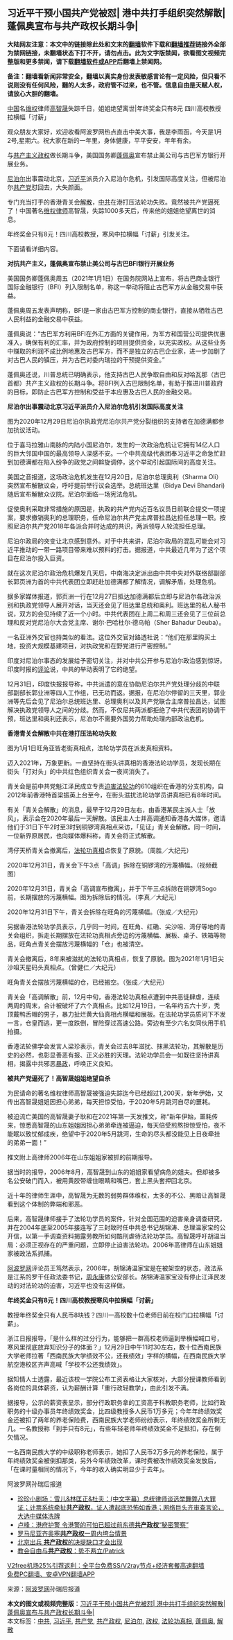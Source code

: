  <h2>习近平干预小国共产党被怼| 港中共打手组织突然解散| 蓬佩奥宣布与共产政权长期斗争|</h2> <p class="notice"><b>大陆网友注意：本文中的链接除此处和文末的<a href="https://github.com/bannedbook/fanqiang" >翻墙</a>软件下载和<a href="https://github.com/killgcd/justmysocks/blob/master/README.md">翻墙推荐</a>链接外全部为禁网链接，未翻墙状态下打不开，请勿点击。此为文字版禁闻，欲看图文视频完整版和更多禁闻，请下载<a href="https://github.com/bannedbook/fanqiang">翻墙软件或APP</a>后翻墙上禁闻网。</p><p>备注：翻墙看新闻非常安全，翻墙以真实身份发表敏感言论有一定风险，但只看不说则没有任何风险，翻的人太多，政府管不过来，也不管。信息自由是天赋人权，请放心大胆的翻墙。</b></p>  <div class="entry"> <p id="summary"><span class='wp_keywordlink_affiliate'><a href="https://www.bannedbook.org/" title="中国" target="_blank">中国</a></span>名<span class='wp_keywordlink_affiliate'><a href="https://www.bannedbook.org/bnews/weiquan/" title="维权" target="_blank">维权</a></span>律师<span class='wp_keywordlink'><a href="https://www.bannedbook.org/forum10/topic379.html" title="高智晟" target="_blank">高智晟</a></span>失踪千日，姐姐绝望离世|年终奖金只有8元 四川高校教授拉横幅「讨薪」</p> <p>观众朋友大家好，欢迎收看阿波罗网热点直击中美大事，我是李雨函，今天是1月2号,星期六。祝大家在新的一年里，身体健康，平平安安，年年有余。</p> <p>与<span class='wp_keywordlink'><a href="https://www.bannedbook.org/forum2/topic6177.html" title="《共产主义的终极目的》" target="_blank">共产主义</a></span><a href="https://www.bannedbook.org/bnews/tag/%e6%94%bf%e6%9d%83/" class="st_tag internal_tag" rel="tag" title="标签 政权 下的日志">政权</a>做长期斗争，美国国务卿<a href="https://www.bannedbook.org/bnews/tag/%E8%93%AC%E4%BD%A9%E5%A5%A5/" class="st_tag internal_tag" rel="tag" title="标签 蓬佩奥 下的日志">蓬佩奥</a>宣布禁止美公司与古巴军方银行开展业务。</p> <p><a href="https://www.bannedbook.org/bnews/tag/%e5%b0%bc%e6%b3%8a%e5%b0%94/" class="st_tag internal_tag" rel="tag" title="标签 尼泊尔 下的日志">尼泊尔</a>出事震动北京，<a href="https://www.bannedbook.org/bnews/tag/%e4%b9%a0%e8%bf%91%e5%b9%b3/" class="st_tag internal_tag" rel="tag" title="标签 习近平 下的日志">习近平</a>派员介入尼泊尔危机，引发国际高度关注，但被尼泊尔<a href="https://www.bannedbook.org/bnews/tag/%e5%85%b1%e4%ba%a7%e5%85%9a/" class="st_tag internal_tag" rel="tag" title="标签 共产党 下的日志">共产党</a>怼回去，大失颜面。</p> <p>专门充当打手的香港青关会<a href="https://www.bannedbook.org/bnews/tag/%E8%A7%A3%E6%95%A3/" class="st_tag internal_tag" rel="tag" title="标签 解散 下的日志">解散</a>，<a href="https://www.bannedbook.org/bnews/tag/%e4%b8%ad%e5%85%b1/" class="st_tag internal_tag" rel="tag" title="标签 中共 下的日志">中共</a>在港打压法轮功失败。竟然被共产党逼死了！中国著名<span class='wp_keywordlink'><a href="https://www.bannedbook.org/forum16/" title="维权律师 法律维权" target="_blank">维权律师</a></span>高智晟，失踪1000多天后，传来他的姐姐绝望离世的消息。</p> <p>年终奖金只有8元！四川高校教授，寒风中拉横幅「讨薪」引发关注。</p> <p>下面请看详细内容。</p> <p><strong>对抗共产主义，蓬佩奥宣布禁止美公司与古巴BFI银行开展业务</strong></p> <p>美国国务卿蓬佩奥周五（2021年1月1日）在国务院网站上宣布，将古巴商业银行国际金融银行（BFI）列入限制名单，称这一举动将阻止古巴军方从金融交易中获益。</p> <p>蓬佩奥周五发表声明称，BFI是一家由古巴军方控制的商业银行，直接从牺牲古巴人民利益的金融交易中获益。</p> <p>蓬佩奥说：“古巴军方利用BFI在外汇方面的关键作用，为军方和国营公司提供优惠准入，确保有利的汇率，并为政府控制的项目提供资金，以充实政权。从这些业务中赚取的利润不成比例地惠及古巴军方，而不是独立的古巴企业家，进一步加剧了对古巴人民的镇压，并为古巴对委内瑞拉的干预提供资金。”</p> <p>蓬佩奥还说，川普总统已明确表示，他支持古巴人民争取自由和反对哈瓦那（古巴首都）共产主义政权的长期斗争。将BFI列入古巴限制名单，有助于推进川普政府的目标，即防止古巴军方控制和受益于本应惠及古巴人民的金融交易。</p> <p><strong>尼泊尔出事震动北京习近平派员介入尼泊尔危机引发国际高度关注</strong></p>  <p>图为2020年12月29日尼泊尔执政党尼泊尔共产党分裂组织的支持者在加德满都参加抗议活动。</p> <p>位于喜马拉雅山南脉的内陆小国尼泊尔，发生的一次政治危机让它拥有14亿人口的巨大邻国中国的最高领导人深感不安。一个中共高级代表团奉习近平之命急忙赶到加德满都在陷入纷争的政党之间斡旋调停，这个举动引起国际间的高度关注。</p> <p>美国之音报道，这场政治危机发生在12月20日，尼泊尔总理奥利（Sharma Oli）突然宣布解散议会，呼吁提前举行议会选举。总统班达里（Bidya Devi Bhandari)随后宣布解散众议院。尼泊尔面临一场宪法危机。</p> <p>促使奥利采取非常措施的原因是，执政的共产党内近百名议员日前联合提交一项提案，要求撤销奥利的总理职务，任命尼泊尔共产党主席普拉昌达担任总理一职。按照尼泊尔共产党2018年各派合并时达成的共识，两派领导人轮流担任总理。</p> <p>尼泊尔政局的突变让北京感到意外。对于中共来讲，尼泊尔政局的混乱可能会对习近平推动的一带一路项目带来难以预料的打击。据报道，中共最近几年为了这个项目在尼泊尔投入巨资。</p> <p>就在这次尼泊尔政治危机爆发几天后，中南海决定派出由中共中央对外联络部副部长郭页洲为首的中共代表团立即赶赴加德满都了解情况，调解矛盾，处理危机。</p> <p>据多家媒体报道，郭页洲一行在12月27日抵达加德满都后立即与尼泊尔各政治派别和执政党领导人展开对话，当天还会见了班达里总统和奥利。班达里的私人秘书说，双方的会见持续了近一个小时。中共代表团在上周二和周三还会见了三位前总理和反对党尼泊尔大会党主席、谢尔·巴哈杜尔·德乌帕（Sher Bahadur Deuba）。</p> <p>一名亚洲外交官也持类似的看法。这位外交官对路透社说：“他们在那里购买土地，投资大规模基建项目，对执政党和在野党进行严密控制。”</p> <p>印度对尼泊尔事态的发展给予密切关注，并对中共公开参与尼泊尔政治感到惊讶。印度时报的<span class='wp_keywordlink_affiliate'><a href="https://www.bannedbook.org/bnews/comments/" title="新闻评论" target="_blank">评论</a></span>说，中共的举动表明了它的绝望。</p> <p>12月31日，印度快报报导称，中共派遣的意在协助尼泊尔共产党处理分歧的中联部副部长郭业洲等四人工作组，已无功而返。据报，在尼泊尔停留的三天里，郭业洲等先后会见了尼泊尔总统班达里、总理奥利以及共产党联合主席普拉昌达，试图解决执政党领导人之间的分歧。然而，不仅尼共两派都拒绝了中共代表团的协调干预，班达里和奥利还表示，尼泊尔不需要外国势力帮助处理内部政治危机。</p> <p><strong>香港青关会解散中共在港打压法轮功失败</strong></p> <p>图为1月1日旺角亚皆老街真相点，法轮功学员在派发真相资料。</p> <p>迈入2021年，万象更新。一直坚持在街头讲真相的香港法轮功学员，发现长期在街头「打对头」的中共红色组织青关会一夜间消失了。</p>  <p>青关会是前中共党魁江泽民成立专责<span class='wp_keywordlink'><a href="https://www.bannedbook.org/forum11/topic278.html" title="评江泽民与中共相互利用迫害法轮功" target="_blank">迫害法轮功</a></span>的610组织在香港的分支机构，自2012年前香港特首梁振英上台至今，在街头滋扰法轮功学员讲真相已有8年时间。</p> <p>有关「青关会解散」的消息，最早于12月29日左右，由香港某民主派人士「放风」，表示会在2020年最后一天解散。该民主人士并高调通知香港各大媒体，邀请他们于31日下午2时至3时到铜锣湾真相点采访，「见证」青关会解散。同一时间，一位新界原居民，也向媒体爆料称，青关会将正式解散。</p> <p>湾仔天桥青关会撤离后，<a href="https://www.bannedbook.org/bnews/tag/%e6%b3%95%e8%bd%ae%e5%8a%9f%e7%9c%9f%e7%9b%b8/" class="st_tag internal_tag" rel="tag" title="标签 法轮功真相 下的日志">法轮功真相</a>点恢复了原貌。（周胜／大纪元）</p> <p>2020年12月31日，青关会下午3点「高调」拆除在铜锣湾的污蔑横幅。（视频截图）</p> <p>2020年12月31日，青关会「高调宣布撤离」，并于下午三点拆除在铜锣湾Sogo前，长期摆放的污蔑横幅。图为拆除后的情况。（李真／大纪元）</p> <p>2020年12月31日下午，青关会拆除在旺角的污蔑横幅。（张成／大纪元）</p> <p>另据香港法轮功学员表示，几乎同一时间，在旺角、红磡、尖沙咀、湾仔等地的青关会组织，拆走长期摆放在法轮功真相点旁边的污蔑横幅、展板、桌子、铁箱等物品，旺角点青关会摆放污蔑横幅的「仓」也被清空。</p> <p>青关会撤离后，8年来被滋扰的法轮功真相点，恢复了原貌。图为2021年1月1日尖沙咀天星码头真相点。（曾健仁／大纪元）</p> <p>旺角青关会摆放污蔑横幅的仓，已经搬空。（张成／大纪元）</p> <p>青关会「高调解散」前，12月中旬，香港法轮功真相点遭到中共恶徒肆虐，连续两周的周末，合计被破坏了六个真相点。比如12月19日，一名年约五六十岁，秃顶戴鸭舌帽的男子，暴力扯烂黄大仙真相点横幅和展板。在法轮功学员质问下不发一言，仓皇而逃，更一度跌倒，冒险穿过高速公路。旁边有至少六名女同伙用手机拍摄。</p> <p>香港法轮佛学会发言人梁珍表示，青关会过去8年滋扰、抹黑法轮功，其解散是历史的必然，也彰显善恶有报、正义必胜的天理。法轮功学员会一如既往坚持讲真相，揭露中共邪恶<span class='wp_keywordlink'><a href="https://www.bannedbook.org/forum11/topic276.html" title="禁片：评中国共产党的暴政" target="_blank">暴政</a></span>，呼唤正义良知。</p> <p><strong>被共产党逼死了！高智晟姐姐绝望自杀</strong></p> <p>为民请命的著名维权律师高智晟被强迫失踪迄今已经超过1,200天，新年伊始，又传出高智晟姐姐因担心弟弟，每天担惊受怕，于2020年5月跳河自尽的噩耗。</p>  <p>被迫流亡美国的高智晟妻子耿和在2021年第一天发推文，称“新年伊始，噩耗传来，惊悉高智晟的山东姐姐因担心弟弟牵连被逼迫，每天倍受煎熬担惊受怕，夜不能眠以致忧郁成疾，绝望中于2020年5月跳河，生命的尽头都没能见上日夜牵挂的弟弟一面！”</p> <p>推文附上高律师2006年在山东姐姐家被抓的前期报导。</p> <p>据当时的报导，2006年8月，高智晟到山东的姐姐家看望病危的姐夫。但却被多名公安破门而入，被用黄胶带缠住眼睛和嘴巴，套上黑头套押回北京。</p> <p>近十年的律师生涯中，高智晟为无数的弱势群体维权，太多的不公、黑暗让高智晟看到这个体制的弊端和邪恶。</p> <p>后来，高智晟律师接手了法轮功学员的案件，针对全国范围的迫害亲身调查研究，并在2004年底至2005年接连写了三封致时任中共总书记胡锦涛、总理温家宝的公开信，以第一手调查资料揭露劳教所如何酷刑虐待法轮功学员。高智晟呼吁胡温当局：必须正视存在的严重问题，立即停止迫害法轮功。2006年高律师在山东姐姐家被政法系抓捕。</p> <p><span class='wp_keywordlink_affiliate'><a href="https://www.aboluowang.com/" title="阿波罗网" target="_blank">阿波罗网</a></span>评论员王笃然表示，2006年，胡锦涛温家宝是在被架空的状态，政法系是江系的罗干任政法委书记，<span class='wp_keywordlink'><a href="https://www.bannedbook.org/forum2/topic2891.html" title="《周永康其人》《周永康传》" target="_blank">周永康</a></span>做公安部长。胡锦涛温家宝没有停止江泽民发动的对法轮功的迫害，习近平也没有这样做。</p> <p><strong>年终奖金只有8元！四川高校教授寒风中拉横幅「讨薪」</strong></p> <p>教授年终奖金只有人民币8块钱？四川一高校数十位老师日前在校门口拉横幅「讨薪」。</p> <p>浙江日报报导，「是什么样的过分行为，能够把一群高校老师逼到举横幅喊口号，寒风里彻底放弃知识分子的体面？」12月29日中午11时30左右，数十位西南民族大学老师拉著「西南民族大学绩效不公，还我绩效」字样的横幅，在西南民族大学航空港校区齐声高喊「学校不公还我绩效」。</p> <p>据知情人士透露，最近该校一学院公布工资表格让大家核对，大部分授课教师看到各岗位的具体薪资，认为薪酬计算「重行政轻教学」，由此引发不满。</p> <p>据报导，公示的薪资表显示，部分行政职务拿的工资高于科教职务老师，比如行政职务的十级办事员年终绩效奖金，比四级教授多人民币1万多元；今年年终绩效奖金还被扣了两年的养老保险费，西南民族大学老师纷纷表示，年终绩效奖金所剩无几。一名教授称「到手只有8元」，有些年轻老师年终绩效奖金不足抵扣，存在倒欠情况。</p> <p>一名西南民族大学的中级职称老师表示，她扣了人民币2万多元的养老保险，属于年终绩效奖金被倒扣那类，另外今年绩效改革，课时费被改作绩效奖金发放后，「在课时量相同的情况下，今年的收入确实明显少于去年」。</p> <p>阿波罗网孙瑞后报道</p>  <ul class='op-related-articles' title='相关阅读'> <li><a href='https://www.bannedbook.org/bnews/bannedvideo/20201122/1435256.html' target='_blank'>珍珍小剧场：雪儿&林匡正&杜夫：(中文字幕）总统律师谈选举舞弊八大罪证；计票系统牵扯<b>共产政权</b>，证人遭起底恐怖如香港；网络巨头齐审查言论，大选中媒体洗牌</a></li> <li><a href='https://www.bannedbook.org/bnews/comments/20191029/1214461.html' target='_blank'>卢峰：港府护警 令港警的可怕已超过前东德<b>共产政权</b>“秘密警察”</a></li> <li><a href='https://www.bannedbook.org/bnews/lifebaike/20190905/1186163.html' target='_blank'>罗马尼亚齐奥塞<b>共产政权</b>一周内垮台情景</a></li> <li><a href='https://www.bannedbook.org/bnews/comments/20190814/1174521.html' target='_blank'>北京出兵 <b>共产政权</b>的决堤缺口才会出现</a></li> <li><a href='https://www.bannedbook.org/bnews/baitai/20190719/1160665.html' target='_blank'>教会自由与<b>共产政权</b>：势不两立/Patrick</a></li> </ul> <p class="texttj"> <a href="https://www.bannedbook.org/forum23/topic22702.html" target="_blank">V2free机场25%引荐返利：全平台免费SS/V2ray节点+经济套餐高速翻墙</a><br/> <a href="https://github.com/bannedbook/fanqiang/wiki/%E7%A6%81%E9%97%BB%E7%BD%91%E5%AE%89%E5%8D%93%E7%BF%BB%E5%A2%99%E6%96%B0%E9%97%BBAPP" target="_blank">免费PC翻墙、安卓VPN翻墙APP</a></p><p> 来源：<a href="https://www.aboluowang.com/2021/0103/1541223.html" target="_blank">阿波罗网</a>孙瑞后报道 </p><a name='sharetosocial'></a>       <div><b>本文的图文或视频完整版</b>：<a href='https://www.bannedbook.org/bnews/topimagenews/20210103/1460029.html'>习近平干预小国共产党被怼| 港中共打手组织突然解散| 蓬佩奥宣布与共产政权长期斗争|</a></div>  </div><!--END ENTRY--> <div class="postfooter"> <div>本文标签：<a href="https://www.bannedbook.org/bnews/tag/%e4%b8%ad%e5%85%b1/" rel="tag">中共</a>, <a href="https://www.bannedbook.org/bnews/tag/%e4%b9%a0%e8%bf%91%e5%b9%b3/" rel="tag">习近平</a>, <a href="https://www.bannedbook.org/bnews/tag/%e5%85%b1%e4%ba%a7%e5%85%9a/" rel="tag">共产党</a>, <a href="https://www.bannedbook.org/bnews/tag/%E5%85%B1%E4%BA%A7%E6%94%BF%E6%9D%83/" rel="tag">共产政权</a>, <a href="https://www.bannedbook.org/bnews/tag/%e5%b0%bc%e6%b3%8a%e5%b0%94/" rel="tag">尼泊尔</a>, <a href="https://www.bannedbook.org/bnews/tag/%e6%94%bf%e6%9d%83/" rel="tag">政权</a>, <a href="https://www.bannedbook.org/bnews/tag/%e6%b3%95%e8%bd%ae%e5%8a%9f%e7%9c%9f%e7%9b%b8/" rel="tag">法轮功真相</a>, <a href="https://www.bannedbook.org/bnews/tag/%E8%93%AC%E4%BD%A9%E5%A5%A5/" rel="tag">蓬佩奥</a>, <a href="https://www.bannedbook.org/bnews/tag/%E8%A7%A3%E6%95%A3/" rel="tag">解散</a></div>  </div><!--END POSTFOOTER--> 